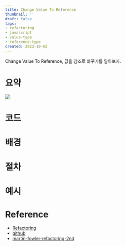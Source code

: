 ```yaml
---
title: Change Value To Reference
thumbnail: ''
draft: false
tags:
- refactoring
- javascript
- value-type
- reference-type
created: 2023-10-02
---
```


Change Value To Reference, 값을 참조로 바꾸기를 알아보자.

# 요약

![](Refactoring_47_ChangeValueToReference_0.png)

# 코드

# 배경

# 절차

# 예시

# Reference

* [Refactoring](https://product.kyobobook.co.kr/detail/S000001810241)
* [github](https://github.com/WegraLee/Refactoring)
* [martin-fowler-refactoring-2nd](https://github.com/wickedwukong/martin-fowler-refactoring-2nd)
